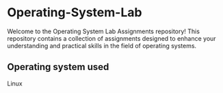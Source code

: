 # Operating-System-Lab
Welcome to the Operating System Lab Assignments repository! This repository contains a collection of assignments designed to enhance your understanding and practical skills in the field of operating systems. 

## Operating system used
 Linux
